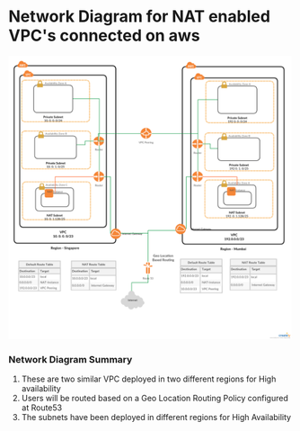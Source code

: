 # Network Diagram for NAT enabled VPC's connected on aws

![Devops](devops.jpg)

### Network Diagram Summary
 1. These are two similar VPC deployed in two different regions for High availability
 2. Users will be routed based on a Geo Location Routing Policy configured at Route53
 3. The subnets have been deployed in different regions for High Availability
